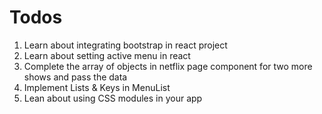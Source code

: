 # Todos 
1. Learn about integrating bootstrap in react project 
2. Learn about setting active menu in react
3. Complete the array of objects in netflix page component for two more shows and pass the data
4. Implement Lists & Keys in MenuList
5. Lean about using CSS modules in your app